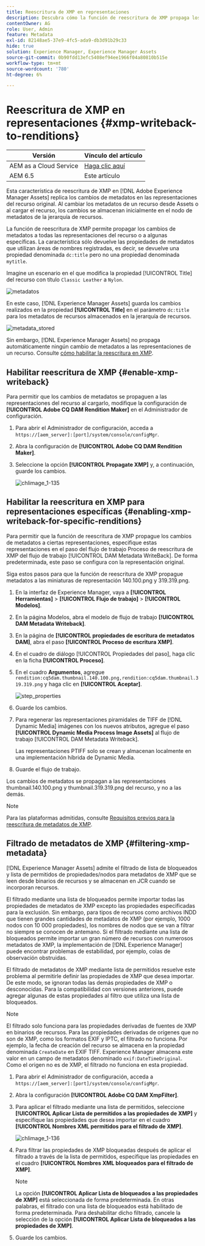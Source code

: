 ```yaml
---
title: Reescritura de XMP en representaciones
description: Descubra cómo la función de reescritura de XMP propaga los cambios de metadatos de un recurso a todas las representaciones del recurso o a algunas específicas.
contentOwner: AG
role: User, Admin
feature: Metadata
exl-id: 82148ae5-37e9-4fc5-ada9-db3d91b29c33
hide: true
solution: Experience Manager, Experience Manager Assets
source-git-commit: 0b90fdd13efc5408ef94ee1966f04a80810b515e
workflow-type: tm+mt
source-wordcount: '780'
ht-degree: 6%

---
```


# Reescritura de XMP en representaciones {#xmp-writeback-to-renditions}

| Versión | Vínculo del artículo |
| -------- | ---------------------------- |
| AEM as a Cloud Service | [Haga clic aquí](https://experienceleague.adobe.com/es/docs/experience-manager-cloud-service/content/assets/admin/xmp-metadata) |
| AEM 6.5 | Este artículo |

Esta característica de reescritura de XMP en [!DNL Adobe Experience Manager Assets] replica los cambios de metadatos en las representaciones del recurso original. Al cambiar los metadatos de un recurso desde Assets o al cargar el recurso, los cambios se almacenan inicialmente en el nodo de metadatos de la jerarquía de recursos.

La función de reescritura de XMP permite propagar los cambios de metadatos a todas las representaciones del recurso o a algunas específicas. La característica sólo devuelve las propiedades de metadatos que utilizan áreas de nombres registradas, es decir, se devuelve una propiedad denominada `dc:title` pero no una propiedad denominada `mytitle`.

Imagine un escenario en el que modifica la propiedad [!UICONTROL Title] del recurso con título `Classic Leather` a `Nylon`.

![metadatos](assets/metadata.png)

En este caso, [!DNL Experience Manager Assets] guarda los cambios realizados en la propiedad **[!UICONTROL Title]** en el parámetro `dc:title` para los metadatos de recursos almacenados en la jerarquía de recursos.

![metadata_stored](assets/metadata_stored.png)

Sin embargo, [!DNL Experience Manager Assets] no propaga automáticamente ningún cambio de metadatos a las representaciones de un recurso. Consulte [cómo habilitar la reescritura en XMP](#enable-xmp-writeback).

## Habilitar reescritura de XMP {#enable-xmp-writeback}

Para permitir que los cambios de metadatos se propaguen a las representaciones del recurso al cargarlo, modifique la configuración de **[!UICONTROL Adobe CQ DAM Rendition Maker]** en el Administrador de configuración.

1. Para abrir el Administrador de configuración, acceda a `https://[aem_server]:[port]/system/console/configMgr`.
1. Abra la configuración de **[!UICONTROL Adobe CQ DAM Rendition Maker]**.
1. Seleccione la opción **[!UICONTROL Propagate XMP]** y, a continuación, guarde los cambios.

   ![chlimage_1-135](assets/chlimage_1-346.png)

## Habilitar la reescritura en XMP para representaciones específicas {#enabling-xmp-writeback-for-specific-renditions}

Para permitir que la función de reescritura de XMP propague los cambios de metadatos a ciertas representaciones, especifique estas representaciones en el paso del flujo de trabajo Proceso de reescritura de XMP del flujo de trabajo [!UICONTROL DAM Metadata WriteBack]. De forma predeterminada, este paso se configura con la representación original.

Siga estos pasos para que la función de reescritura de XMP propague metadatos a las miniaturas de representación 140.100.png y 319.319.png.

1. En la interfaz de Experience Manager, vaya a **[!UICONTROL Herramientas]** > **[!UICONTROL Flujo de trabajo]** > **[!UICONTROL Modelos]**.
1. En la página Modelos, abra el modelo de flujo de trabajo **[!UICONTROL DAM Metadata Writeback]**.
1. En la página de **[!UICONTROL propiedades de escritura de metadatos DAM]**, abra el paso **[!UICONTROL Proceso de escritura XMP]**.
1. En el cuadro de diálogo [!UICONTROL Propiedades del paso], haga clic en la ficha **[!UICONTROL Proceso]**.
1. En el cuadro **Argumentos**, agregue `rendition:cq5dam.thumbnail.140.100.png,rendition:cq5dam.thumbnail.319.319.png` y haga clic en **[!UICONTROL Aceptar]**.

   ![step_properties](assets/step_properties.png)

1. Guarde los cambios.
1. Para regenerar las representaciones piramidales de TIFF de [!DNL Dynamic Media] imágenes con los nuevos atributos, agregue el paso **[!UICONTROL Dynamic Media Process Image Assets]** al flujo de trabajo [!UICONTROL DAM Metadata Writeback].

   Las representaciones PTIFF solo se crean y almacenan localmente en una implementación híbrida de Dynamic Media.

1. Guarde el flujo de trabajo.

Los cambios de metadatos se propagan a las representaciones thumbnail.140.100.png y thumbnail.319.319.png del recurso, y no a las demás.

>[!NOTE]
>
>Para las plataformas admitidas, consulte [Requisitos previos para la reescritura de metadatos de XMP](/help/sites-deploying/technical-requirements.md#requirements-for-aem-assets-xmp-metadata-write-back).

## Filtrado de metadatos de XMP {#filtering-xmp-metadata}

[!DNL Experience Manager Assets] admite el filtrado de lista de bloqueados y lista de permitidos de propiedades/nodos para metadatos de XMP que se leen desde binarios de recursos y se almacenan en JCR cuando se incorporan recursos.

El filtrado mediante una lista de bloqueados permite importar todas las propiedades de metadatos de XMP excepto las propiedades especificadas para la exclusión. Sin embargo, para tipos de recursos como archivos INDD que tienen grandes cantidades de metadatos de XMP (por ejemplo, 1000 nodos con 10 000 propiedades), los nombres de nodos que se van a filtrar no siempre se conocen de antemano. Si el filtrado mediante una lista de bloqueados permite importar un gran número de recursos con numerosos metadatos de XMP, la implementación de [!DNL Experience Manager] puede encontrar problemas de estabilidad, por ejemplo, colas de observación obstruidas.

El filtrado de metadatos de XMP mediante lista de permitidos resuelve este problema al permitirle definir las propiedades de XMP que desea importar. De este modo, se ignoran todas las demás propiedades de XMP o desconocidas. Para la compatibilidad con versiones anteriores, puede agregar algunas de estas propiedades al filtro que utiliza una lista de bloqueados.

>[!NOTE]
>
>El filtrado solo funciona para las propiedades derivadas de fuentes de XMP en binarios de recursos. Para las propiedades derivadas de orígenes que no son de XMP, como los formatos EXIF y IPTC, el filtrado no funciona. Por ejemplo, la fecha de creación del recurso se almacena en la propiedad denominada `CreateDate` en EXIF TIFF. Experience Manager almacena este valor en un campo de metadatos denominado `exif:DateTimeOriginal`. Como el origen no es de XMP, el filtrado no funciona en esta propiedad.

1. Para abrir el Administrador de configuración, acceda a `https://[aem_server]:[port]/system/console/configMgr`.
1. Abra la configuración **[!UICONTROL Adobe CQ DAM XmpFilter]**.
1. Para aplicar el filtrado mediante una lista de permitidos, seleccione **[!UICONTROL Aplicar Lista de permitidos a las propiedades de XMP]** y especifique las propiedades que desea importar en el cuadro **[!UICONTROL Nombres XML permitidos para el filtrado de XMP]**.

   ![chlimage_1-136](assets/chlimage_1-347.png)

1. Para filtrar las propiedades de XMP bloqueadas después de aplicar el filtrado a través de la lista de permitidos, especifique las propiedades en el cuadro **[!UICONTROL Nombres XML bloqueados para el filtrado de XMP]**.

   >[!NOTE]
   >
   >La opción **[!UICONTROL Aplicar Lista de bloqueados a las propiedades de XMP]** está seleccionada de forma predeterminada. En otras palabras, el filtrado con una lista de bloqueados está habilitado de forma predeterminada. Para deshabilitar dicho filtrado, cancele la selección de la opción **[!UICONTROL Aplicar Lista de bloqueados a las propiedades de XMP]**.

1. Guarde los cambios.
